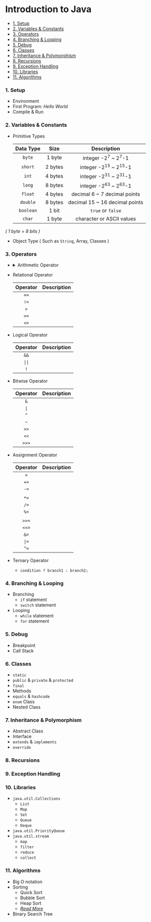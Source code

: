 # Introduction to Java

- [1. Setup](#1-setup)
- [2. Variables & Constants](#2-variables--constants)
- [3. Operators](#3-operators)
- [4. Branching & Looping](#4-branching--looping)
- [5. Debug](#5-debug)
- [6. Classes](#6-classes)
- [7. Inheritance & Polymorphism](#7-inheritance--polymorphism)
- [8. Recursions](#8-recursions)
- [9. Exception Handling](#9-exception-handling)
- [10. Libraries](#10-libraries)
- [11. Algorithms](#11-algorithms)

### 1. Setup
- Environment
- First Program: *Hello World*
- Compile & Run

### 2. Variables & Constants
- Primitive Types

  | Data Type |  Size   |                Description                 |
  | :-------: | :-----: | :----------------------------------------: |
  |  `byte`   | 1 byte  |  integer -2<sup>7</sup> ~ 2<sup>7</sup>-1  |
  |  `short`  | 2 bytes | integer -2<sup>15</sup> ~ 2<sup>15</sup>-1 |
  |   `int`   | 4 bytes | integer -2<sup>31</sup> ~ 2<sup>31</sup>-1 |
  |  `long`   | 8 bytes | integer -2<sup>63</sup> ~ 2<sup>63</sup>-1 |
  |  `float`  | 4 bytes |        decimal 6 ~ 7 decimal points        |
  | `double`  | 8 bytes |       decimal 15 ~ 16 decimal points       |
  | `boolean` |  1 bit  |             `true` or `false`              |
  |  `char`   | 1 byte  |         character or ASCII values          |

*( 1 byte = 8 bits )*

- Object Type ( Such as `String`, Array, Classes )

### 3. Operators
-
  <details>
  <summary> Arithmetic Operator </summary>

    | Operator | Description |
    | :------: | :---------: |
    |   `+`    |             |
    |   `-`    |             |
    |   `*`    |             |
    |   `/`    |             |
    |   `%`    |             |

  </details>

- Relational Operator
  
  | Operator | Description |
  | :------: | :---------: |
  |   `==`   |             |
  |   `!=`   |             |
  |   `>`    |             |
  |   `>=`   |             |
  |   `<=`   |             |


- Logical Operator

  |         Operator          | Description |
  | :-----------------------: | :---------: |
  |           `&&`            |             |
  | <code>&#124;&#124;</code> |             |
  |            `!`            |             |


- Bitwise Operator

  |      Operator       | Description |
  | :-----------------: | :---------: |
  |         `&`         |             |
  | <code>&#124;</code> |             |
  |         `^`         |             |
  |         `~`         |             |
  |        `>>`         |             |
  |        `<<`         |             |
  |        `>>>`        |             |


- Assignment Operator

  |       Operator       | Description |
  | :------------------: | :---------: |
  |         `=`          |             |
  |         `+=`         |             |
  |         `-=`         |             |
  |                      |             |
  |         `*=`         |             |
  |         `/=`         |             |
  |         `%=`         |             |
  |                      |             |
  |        `>>=`         |             |
  |        `<<=`         |             |
  |         `&=`         |             |
  | <code>&#124;=</code> |             |
  |         `^=`         |             |


- Ternary Operator 
  - `condition ? branch1 : branch2;`

### 4. Branching & Looping
- Branching
  - `if` statement
  - `switch` statement
- Looping
  - `while` statement
  - `for` statement

### 5. Debug
- Breakpoint
- Call Stack

### 6. Classes
- `static`
- `public` & `private` & `protected`
- `final`
- Methods
- `equals` & `hashcode`
- `enum` Class
- Nested Class

### 7. Inheritance & Polymorphism
- Abstract Class
- Interface
- `extends` & `implements`
- `override`

### 8. Recursions

### 9. Exception Handling

### 10. Libraries
- `java.util.Collections`
  - `List`
  - `Map`
  - `Set`
  - `Queue`
  - `Deque`
- `java.util.PriorityQueue`
- `java.util.stream`
  - `map`
  - `filter`
  - `reduce`
  - `collect`

### 11. Algorithms
- Big O notation
- Sorting
  - Quick Sort
  - Bubble Sort
  - Heap Sort
  - [_Read More_](https://www.cs.cmu.edu/~adamchik/15-121/lectures/Sorting%20Algorithms/sorting.html#:~:text=Sorting%20is%20ordering%20a%20list,it%20is%20called%20external%20sorting.)
- Binary Search Tree
